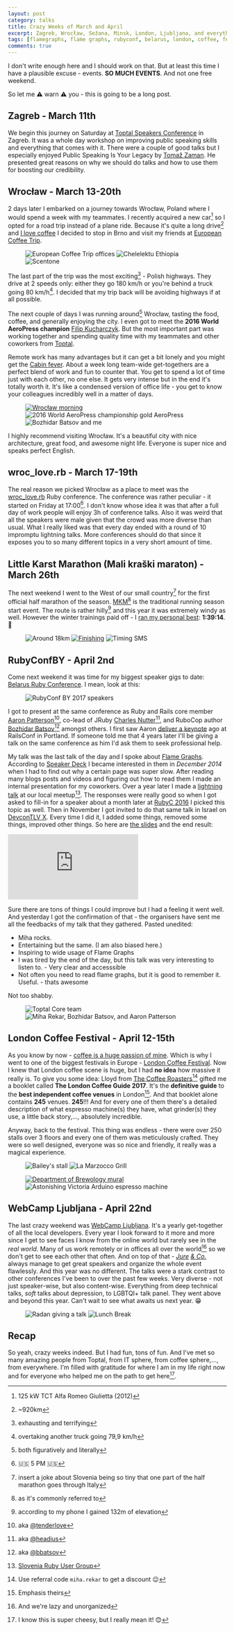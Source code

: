 ```yaml
---
layout: post
category: talks
title: Crazy Weeks of March and April
excerpt: Zagreb, Wrocław, Sežana, Minsk, London, Ljubljana, and everything in between.
tags: [flamegraphs, flame graphs, rubyconf, belarus, london, coffee, festival, webcamp]
comments: true
---
```


I don't write enough here and I should work on that. But at least this time I have a plausible excuse - events. **SO MUCH EVENTS**. And not one free weekend.

So let me :warning: warn :warning: you - this is going to be a long post.

## Zagreb - March 11th

We begin this journey on Saturday at [Toptal Speakers Conference](http://toptalspeakerszagreb.eu/) in Zagreb. It was a whole day workshop on improving public speaking skills and everything that comes with it. There were a couple of good talks but I especially enjoyed Public Speaking Is Your Legacy by [Tomaž Zaman](http://zaman.io/). He presented great reasons on why we should do talks and how to use them for boosting our credibility.

## Wrocław - March 13-20th

2 days later I embarked on a journey towards Wrocław, Poland where I would spend a week with my teammates. I recently acquired a new car[^1] so I opted for a road trip instead of a plane ride. Because it's quite a long drive[^2] and [I love coffee](/posts/2016/04/26/in-quest-of-a-better-coffee/) I decided to stop in Brno and visit my friends at [European Coffee Trip](https://europeancoffeetrip.com/).

<figure class="third">
  <img src="/images/posts/2017-05-03-door.jpg" title="European Coffee Trip offices">
  <img src="/images/posts/2017-05-03-vertical.jpg" title="Chelelektu Ethiopia">
  <img src="/images/posts/2017-05-03-scentone.jpg" title="Scentone">
</figure>

The last part of the trip was the most exciting[^3] - Polish highways. They drive at 2 speeds only: either they go 180 km/h or you're behind a truck going 80 km/h[^4]. I decided that my trip back will be avoiding highways if at all possible.

The next couple of days I was running around[^5] Wrocław, tasting the food, coffee, and generally enjoying the city. I even got to meet the **2016 World AeroPress champion** [Filip Kucharczyk](https://twitter.com/kucharczykfilip). But the most important part was working together and spending quality time with my teammates and other coworkers from [Toptal](https://www.toptal.com/).

Remote work has many advantages but it can get a bit lonely and you might get the [Cabin fever](https://signalvnoise.com/posts/3658-cabin-fever). About a week long team-wide get-togethers are a perfect blend of work and fun to counter that. You get to spend a lot of time just with each other, no one else. It gets very intense but in the end it's totally worth it. It's like a condensed version of office life - you get to know your colleagues incredibly well in a matter of days.

<figure class="third">
  <a href="https://www.instagram.com/p/BRup-qUFgMG/" target="_blank"><img src="/images/posts/2017-05-03-wroclaw.jpg" title="Wrocław morning"></a>
  <img src="/images/posts/2017-05-03-aeropress.jpg" title="2016 World AeroPress championship gold AeroPress">
  <img src="/images/posts/2017-05-03-bozhidar.jpg" title="Bozhidar Batsov and me">
</figure>

I highly recommend visiting Wrocław. It's a beautiful city with nice architecture, great food, and awesome night life. Everyone is super nice and speaks perfect English.

## wroc_love.rb - March 17-19th

The real reason we picked Wrocław as a place to meet was the [wroc_love.rb](http://www.wrocloverb.com/) Ruby conference. The conference was rather peculiar - it started on Friday at 17:00[^6]. I don't know whose idea it was that after a full day of work people will enjoy 3h of conference talks. Also it was weird that all the speakers were male given that the crowd was more diverse than usual. What I really liked was that every day ended with a round of 10 impromptu lightning talks. More conferences should do that since it exposes you to so many different topics in a very short amount of time.

## Little Karst Marathon (Mali kraški maraton) - March 26th

The next weekend I went to the West of our small country[^7] for the first official half marathon of the season. [MKM](http://www.kraskimaraton.si/)[^8] is the traditional running season start event. The route is rather hilly[^9] and this year it was extremely windy as well. However the winter trainings paid off - I [ran my personal best](http://smashrun.com/mrfoto/run/8034810): **1:39:14**. :beers:

<figure class="third">
  <img src="/images/posts/2017-05-03-course.jpg" title="Around 18km">
  <a href="https://www.instagram.com/p/BSIT8jHAgNJ/" target="_blank"><img src="/images/posts/2017-05-03-finish.jpg" title="Finishing"></a>
  <img src="/images/posts/2017-05-03-sms.jpg" title="Timing SMS">
</figure>

## RubyConfBY - April 2nd

Come next weekend it was time for my biggest speaker gigs to date: [Belarus Ruby Conference](http://rubyconference.by/en/). I mean, look at this:

<figure>
  <img src="/images/posts/2017-05-03-rubyconfby.jpg" title="RubyConf BY 2017 speakers">
</figure>

I got to present at the same conference as Ruby and Rails core member [Aaron Patterson](http://tenderlovemaking.com/)[^10], co-lead of JRuby [Charles Nutter](http://blog.headius.com/)[^11], and RuboCop author [Bozhidar Batsov](http://batsov.com/)[^12] amongst others. I first saw Aaron [deliver a keynote](https://www.youtube.com/watch?v=5kgUL_FfUZY) ago at RailsConf in Portland. If someone told me that 4 years later I'll be giving a talk on the same conference as him I'd ask them to seek professional help.

My talk was the last talk of the day and I spoke about [Flame Graphs](http://www.brendangregg.com/flamegraphs.html). According to [Speaker Deck](https://speakerdeck.com/mrfoto/what-are-flame-graphs-and-how-to-read-them) I became interested in them in _December 2014_ when I had to find out why a certain page was super slow. After reading many blogs posts and videos and figuring out how to read them I made an internal presentation for my coworkers. Over a year later I made a [lightning talk](http://www.rug.si/2016/05/26/may-meetup-recap/) at our local meetup[^13]. The responses were really good so when I got asked to fill-in for a speaker about a month later at [RubyC 2016](https://www.youtube.com/watch?v=XKHsJJ0N230) I picked this topic as well. Then in November I got invited to do that same talk in Israel on [DevconTLV X](https://www.youtube.com/watch?v=lIo0cEhT-Js). Every time I did it, I added some things, removed some things, improved other things. So here are [the slides](https://speakerdeck.com/mrfoto/what-are-flame-graphs-and-how-to-read-them-rubyconfby-2017) and the end result:

<iframe src="https://www.youtube.com/embed/6uKZXIwd6M0" frameborder="0" allowfullscreen></iframe>

Sure there are tons of things I could improve but I had a feeling it went well. And yesterday I got the confirmation of that - the organisers have sent me all the feedbacks of my talk that they gathered. Pasted unedited:
- Miha rocks.
- Entertaining but the same. (I am also biased here.)
- Inspiring to wide usage of Flame Graphs
- I was tired by the end of the day, but this talk was very interesting to listen to.
- Very clear and accesssible
- Not often you need to read flame graphs, but it is good to remember it. Useful.
- thats awesome

Not too shabby.

<figure class="half">
  <img src="/images/posts/2017-05-03-toptal.jpg" title="Toptal Core team">
  <img src="/images/posts/2017-05-03-miha-bozhidar-aaron.jpg" title="Miha Rekar, Bozhidar Batsov, and Aaron Patterson">
</figure>

## London Coffee Festival - April 12-15th

As you know by now - [coffee is a huge passion of mine]((/posts/2016/04/26/in-quest-of-a-better-coffee/)). Which is why I went to one of the biggest festivals in Europe - [London Coffee Festival](https://www.londoncoffeefestival.com/). Now I knew that London coffee scene is huge, but I had **no idea** how massive it really is. To give you some idea: Lloyd from [The Coffee Roasters](https://thecoffeeroasters.co.uk/)[^14] gifted me a booklet called **The London Coffee Guide 2017**. It's the **definitive guide** to the **best independent coffee venues** in London[^15]. And that booklet alone contains **245** venues. **245**!!! And for every one of them there's a detailed description of what espresso machine(s) they have, what grinder(s) they use, a little back story,…, absolutely incredible.

Anyway, back to the festival. This thing was endless - there were over 250 stalls over 3 floors and every one of them was meticulously crafted. They were so well designed, everyone was so nice and friendly, it really was a magical experience.

<figure class="half">
  <img src="/images/posts/2017-05-03-baileys.jpg" title="Bailey's stall">
  <img src="/images/posts/2017-05-03-la-marzocco-grill.jpg" title="La Marzocco Grill">
</figure>
<figure class="half">
  <a href="https://www.instagram.com/p/BSmYvuXF5F4/" target="_blank"><img src="/images/posts/2017-05-03-department-of-brewology.jpg" title="Department of Brewology mural"></a>
  <img src="/images/posts/2017-05-03-victoria-arduino.jpg" title="Astonishing Victoria Arduino espresso machine">
</figure>

## WebCamp Ljubljana - April 22nd

The last crazy weekend was [WebCamp Ljubljana](http://2017.webcamp.si/). It's a yearly get-together of all the local developers. Every year I look forward to it more and more since I get to see faces I know from the online world but rarely see in the _real world_. Many of us work remotely or in offices all over the world[^16] so we don't get to see each other that often. And on top of that - _[Jure](http://www.jurecuhalev.com/) [& Co.](http://2017.webcamp.si/team/)_ always manage to get great speakers and organize the whole event flawlessly. And this year was no different. The talks were a stark contrast to other conferences I've been to over the past few weeks. Very diverse - not just speaker-wise, but also content-wise. Everything from deep technical talks, _soft_ talks about depression, to LGBTQI+ talk panel. They went above and beyond this year. Can't wait to see what awaits us next year. :grin:

<figure class="half">
  <img src="/images/posts/2017-05-03-radan.jpg" title="Radan giving a talk">
  <img src="/images/posts/2017-05-03-lunch.jpg" title="Lunch Break">
</figure>

## Recap

So yeah, crazy weeks indeed. But I had fun, tons of fun. And I've met so many amazing people from Toptal, from IT sphere, from coffee sphere,…, from everywhere. I'm filled with gratitude for where I am in my life right now and for everyone who helped me on the path to get here[^17].

[^1]: 125 kW TCT Alfa Romeo Giulietta (2012)
[^2]: ~920km
[^3]: exhausting and terrifying
[^4]: overtaking another truck going 79,9 km/h
[^5]: both figuratively and literally
[^6]: :us: 5 PM :us:
[^7]: insert a joke about Slovenia being so tiny that one part of the half marathon goes through Italy
[^8]: as it's commonly referred to
[^9]: according to my phone I gained 132m of elevation
[^10]: aka [@tenderlove](https://twitter.com/tenderlove)
[^11]: aka [@headius](https://twitter.com/headius)
[^12]: aka [@bbatsov](https://twitter.com/bbatsov)
[^13]: [Slovenia Ruby User Group](http://www.rug.si/)
[^14]: Use referral code `miha.rekar` to get a discount :wink:
[^15]: Emphasis theirs
[^16]: And we're lazy and unorganized
[^17]: I know this is super cheesy, but I really mean it! :blush:
